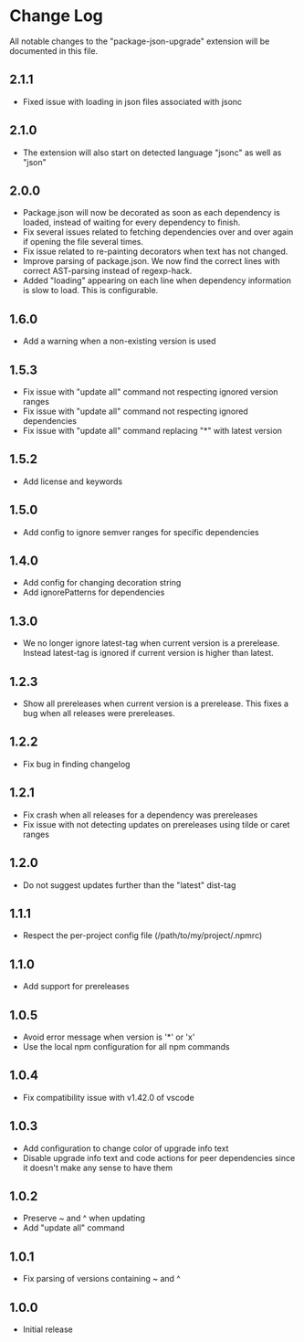 # Change Log

All notable changes to the "package-json-upgrade" extension will be documented in this file.

## 2.1.1

- Fixed issue with loading in json files associated with jsonc

## 2.1.0

- The extension will also start on detected language "jsonc" as well as "json"

## 2.0.0

- Package.json will now be decorated as soon as each dependency is loaded, instead of waiting for every dependency to finish.
- Fix several issues related to fetching dependencies over and over again if opening the file several times.
- Fix issue related to re-painting decorators when text has not changed.
- Improve parsing of package.json. We now find the correct lines with correct AST-parsing instead of regexp-hack.
- Added "loading" appearing on each line when dependency information is slow to load. This is configurable.

## 1.6.0

- Add a warning when a non-existing version is used

## 1.5.3

- Fix issue with "update all" command not respecting ignored version ranges
- Fix issue with "update all" command not respecting ignored dependencies
- Fix issue with "update all" command replacing "\*" with latest version

## 1.5.2

- Add license and keywords

## 1.5.0

- Add config to ignore semver ranges for specific dependencies

## 1.4.0

- Add config for changing decoration string
- Add ignorePatterns for dependencies

## 1.3.0

- We no longer ignore latest-tag when current version is a prerelease. Instead latest-tag is ignored if current version is higher than latest.

## 1.2.3

- Show all prereleases when current version is a prerelease. This fixes a bug when all releases were prereleases.

## 1.2.2

- Fix bug in finding changelog

## 1.2.1

- Fix crash when all releases for a dependency was prereleases
- Fix issue with not detecting updates on prereleases using tilde or caret ranges

## 1.2.0

- Do not suggest updates further than the "latest" dist-tag

## 1.1.1

- Respect the per-project config file (/path/to/my/project/.npmrc)

## 1.1.0

- Add support for prereleases

## 1.0.5

- Avoid error message when version is '\*' or 'x'
- Use the local npm configuration for all npm commands

## 1.0.4

- Fix compatibility issue with v1.42.0 of vscode

## 1.0.3

- Add configuration to change color of upgrade info text
- Disable upgrade info text and code actions for peer dependencies since it doesn't make any sense to have them

## 1.0.2

- Preserve ~ and ^ when updating
- Add "update all" command

## 1.0.1

- Fix parsing of versions containing ~ and ^

## 1.0.0

- Initial release
